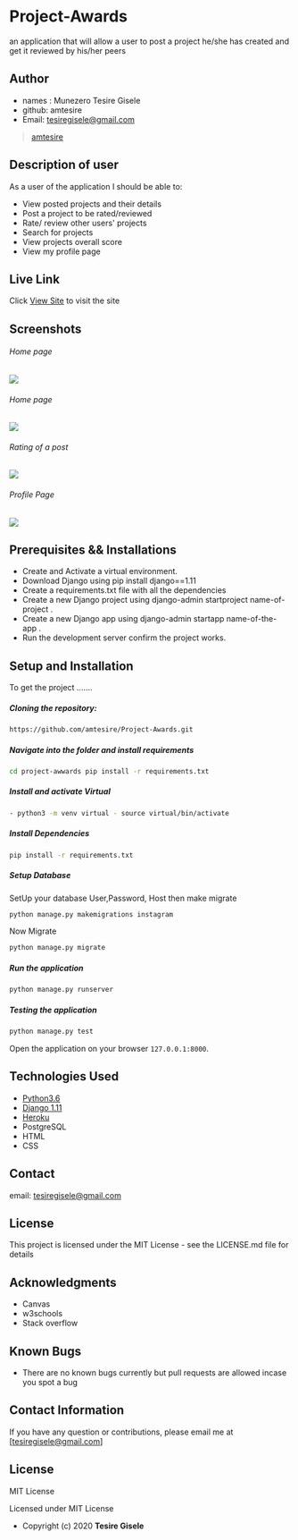 # Project-Awards
 an application that will allow a user to post a project he/she has created and get it reviewed by his/her peers

## Author
* names : Munezero Tesire Gisele
* github: amtesire
* Email: tesiregisele@gmail.com

>[amtesire](https://github.com/amtesire) 

## Description of user 
As a user of the application I should be able to:
* View posted projects and their details
* Post a project to be rated/reviewed
* Rate/ review other users' projects
* Search for projects 
* View projects overall score
* View my profile page

##  Live Link  
 Click [View Site]()  to visit the site

## Screenshots 
###### Home page
 
<img src="https://raw.githubusercontent.com/amtesire/Project-Awards/master/static/images/homepage.png">

###### Home page
 
<img src="https://raw.githubusercontent.com/amtesire/Project-Awards/master/static/images/homepage2.png">
 
 ###### Rating of a post
 <img src="https://raw.githubusercontent.com/amtesire/Project-Awards/master/static/images/Rating a vote.png"> 

 ###### Profile Page
 <img src="https://raw.githubusercontent.com/amtesire/Project-Awards/master/static/images/profile page.png">


## Prerequisites && Installations
* Create and Activate a virtual environment.
* Download Django using pip install django==1.11
* Create a requirements.txt file with all the dependencies
* Create a new Django project using django-admin startproject name-of-project .
* Create a new Django app using django-admin startapp name-of-the-app .
* Run the development server confirm the project works.

## Setup and Installation  
To get the project .......  
  
##### Cloning the repository:  
 ```bash 
https://github.com/amtesire/Project-Awards.git 
```
##### Navigate into the folder and install requirements  
 ```bash 
cd project-awwards pip install -r requirements.txt 
```
##### Install and activate Virtual  
 ```bash 
- python3 -m venv virtual - source virtual/bin/activate  
```  
##### Install Dependencies  
 ```bash 
 pip install -r requirements.txt 
```  
 ##### Setup Database  
  SetUp your database User,Password, Host then make migrate  
 ```bash 
python manage.py makemigrations instagram
 ``` 
 Now Migrate  
 ```bash 
 python manage.py migrate 
```
##### Run the application  
 ```bash 
 python manage.py runserver 
``` 
##### Testing the application  
 ```bash 
 python manage.py test 
```
Open the application on your browser `127.0.0.1:8000`.  

## Technologies Used
* [Python3.6](https://www.python.org/)  
* [Django 1.11](https://docs.djangoproject.com/en/2.2/)
* [Heroku](https://heroku.com)  
* PostgreSQL
* HTML
* CSS

## Contact
email: tesiregisele@gmail.com

## License
This project is licensed under the MIT License - see the LICENSE.md file for details

## Acknowledgments
* Canvas
* w3schools
* Stack overflow

## Known Bugs  
* There are no known bugs currently but pull requests are allowed incase you spot a bug  
  
## Contact Information   
If you have any question or contributions, please email me at [tesiregisele@gmail.com]  
  
## License 
MIT License

Licensed under MIT License
  
* Copyright (c) 2020 **Tesire Gisele**